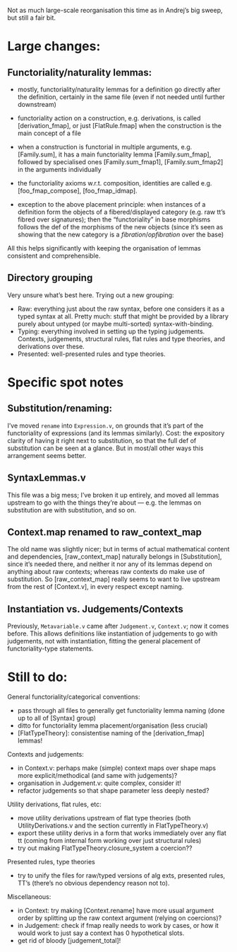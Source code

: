Not as much large-scale reorganisation this time as in Andrej’s big sweep, but still a fair bit.

# Large changes:

## Functoriality/naturality lemmas:

- mostly, functoriality/naturality lemmas for a definition go directly after the definition, certainly in the same file (even if not needed until further downstream)
- functoriality action on a construction, e.g. derivations, is called [derivation_fmap], or just [FlatRule.fmap] when the construction is the main concept of a file
- when a construction is functorial in multiple arguments, e.g. [Family.sum], it has a main functoriality lemma [Family.sum_fmap], followed by specialised ones [Family.sum_fmap1], [Family.sum_fmap2] in the arguments individually
- the functoriality axioms w.r.t. composition, identities are called e.g. [foo_fmap_compose], [foo_fmap_idmap].

- exception to the above placement principle: when instances of a definition form the objects of a fibered/displayed category (e.g. raw tt’s fibred over signatures); then the “functoriality” in base morphisms follows the def of the morphisms of the new objects (since it’s seen as showing that the new category is a _fibration_/_opfibration_ over the base)

All this helps significantly with keeping the organisation of lemmas consistent and comprehensible.

## Directory grouping

Very unsure what’s best here.  Trying out a new grouping:

- Raw: everything just about the raw syntax, before one considers it as a typed syntax at all.  Pretty much: stuff that might be provided by a library purely about untyped (or maybe multi-sorted) syntax-with-binding.
- Typing: everything involved in setting up the typing judgements.  Contexts, judgements, structural rules, flat rules and type theories, and derivations over these.
- Presented: well-presented rules and type theories.

# Specific spot notes

## Substitution/renaming:

I’ve moved `rename` into `Expression.v`, on grounds that it’s part of the functoriality of expressions (and its lemmas similarly).  Cost: the expository clarity of having it right next to substitution, so that the full def of substitution can be seen at a glance. But in most/all other ways this arrangement seems better.

## SyntaxLemmas.v

This file was a big mess; I’ve broken it up entirely, and moved all lemmas upstream to go with the things they’re about — e.g. the lemmas on substitution are with substitution, and so on.

## Context.map renamed to raw_context_map

The old name was slightly nicer; but in terms of actual mathematical content and dependencies, [raw_context_map] naturally belongs in [Substitution], since it’s needed there, and neither it nor any of its lemmas depend on anything about raw contexts; whereas raw contexts do make use of substitution.  So [raw_context_map] really seems to want to live upstream from the rest of [Context.v], in every respect except naming.

## Instantiation vs. Judgements/Contexts

Previously, `Metavariable.v` came after `Judgement.v`, `Context.v`; now it comes before.  This allows definitions like instantiation of judgements to go with judgements, not with instantiation, fitting the general placement of functoriality-type statements.

# Still to do:

General functoriality/categorical conventions:

- pass through all files to generally get functoriality lemma naming (done up to all of [Syntax] group)
- ditto for functoriality lemma placement/organisation (less crucial)
- [FlatTypeTheory]: consistentise naming of the [derivation_fmap] lemmas!

Contexts and judgements:

- in Context.v: perhaps make (simple) context maps over shape maps more explicit/methodical (and same with judgements)?
- organisation in Judgement.v: quite complex, consider it!
- refactor judgements so that shape parameter less deeply nested?

Utility derivations, flat rules, etc:

- move utility derivations upstream of flat type theories (both UtilityDerivations.v and the section currently in FlatTypeTheory.v) 
- export these utility derivs in a form that works immediately over any flat tt (coming from internal form working over just structural rules)
- try out making FlatTypeTheory.closure_system a coercion??

Presented rules, type theories

- try to unify the files for raw/typed versions of alg exts, presented rules, TT’s (there’s no obvious dependency reason not to).

Miscellaneous:

- in Context: try making [Context.rename] have more usual argument order by splitting up the raw context argument (relying on coercions)?
- in Judgement: check if fmap really needs to work by cases, or how it would work to just say a context has 0 hypothetical slots.
- get rid of bloody [judgement_total]!